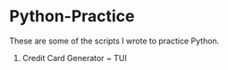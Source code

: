 # Python-Practice
These are some of the scripts I wrote to practice Python.

1. Credit Card Generator ~ TUI
